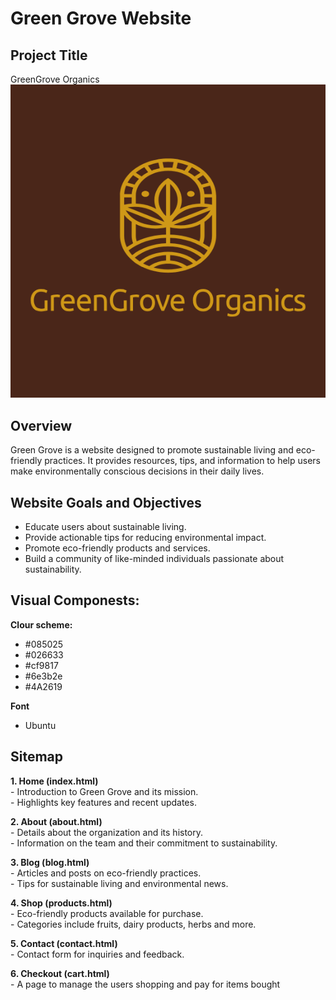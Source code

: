 # Green Grove Website  

## Project Title  
GreenGrove Organics  
![GreenGrove](images/logo-full.png)

## Overview  
Green Grove is a website designed to promote sustainable living and eco-friendly practices. It provides resources, tips, and information to help users make environmentally conscious decisions in their daily lives.  

## Website Goals and Objectives  
- Educate users about sustainable living.  
- Provide actionable tips for reducing environmental impact.  
- Promote eco-friendly products and services.  
- Build a community of like-minded individuals passionate about sustainability.  

## Visual Componests:
**Clour scheme:**
- #085025
- #026633
- #cf9817
- #6e3b2e
- #4A2619

**Font**
- Ubuntu

## Sitemap  
**1. Home (index.html)**  
    - Introduction to Green Grove and its mission.  
    - Highlights key features and recent updates.  

**2. About (about.html)**  
    - Details about the organization and its history.  
    - Information on the team and their commitment to sustainability.  

**3. Blog (blog.html)**  
    - Articles and posts on eco-friendly practices.  
    - Tips for sustainable living and environmental news.  

**4. Shop (products.html)**  
    - Eco-friendly products available for purchase.  
    - Categories include fruits, dairy products, herbs and more.  

**5. Contact (contact.html)**  
    - Contact form for inquiries and feedback.  

**6. Checkout (cart.html)**  
    - A page to manage the users shopping and pay for items bought 


